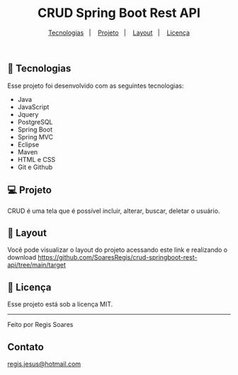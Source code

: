 
<h1 align="center"> CRUD Spring Boot Rest API </h1>

<p align="center">
  <a href="#-tecnologias">Tecnologias</a>&nbsp;&nbsp;&nbsp;|&nbsp;&nbsp;&nbsp;
  <a href="#-projeto">Projeto</a>&nbsp;&nbsp;&nbsp;|&nbsp;&nbsp;&nbsp;
  <a href="#-layout">Layout</a>&nbsp;&nbsp;&nbsp;|&nbsp;&nbsp;&nbsp;
  <a href="#memo-licença">Licença</a>
</p>


<br>


## 🚀 Tecnologias

Esse projeto foi desenvolvido com as seguintes tecnologias:

- Java
- JavaScript
- Jquery
- PostgreSQL
- Spring Boot
- Spring MVC
- Eclipse
- Maven
- HTML e CSS
- Git e Github

## 💻 Projeto

CRUD é uma tela que é possível incluir, alterar, buscar, deletar o usuário.

## 🔖 Layout

Você pode visualizar o layout do projeto acessando este link e realizando o download https://github.com/SoaresRegis/crud-springboot-rest-api/tree/main/target 

## :memo: Licença

Esse projeto está sob a licença MIT.

---

Feito por Regis Soares

## Contato

regis.jesus@hotmail.com
